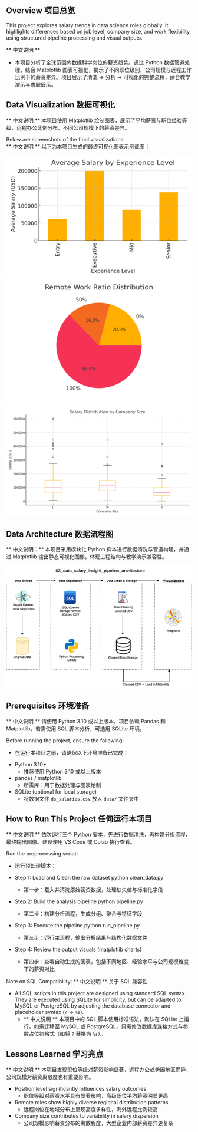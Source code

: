 ## Overview 项目总览
This project explores salary trends in data science roles globally. It highlights differences based on job level, company size, and work flexibility using structured pipeline processing and visual outputs.

** 中文说明 **
- 本项目分析了全球范围内数据科学岗位的薪资趋势。通过 Python 数据管道处理，结合 Matplotlib 图表可视化，揭示了不同职位级别、公司规模与远程工作比例下的薪资差异。项目展示了清洗 → 分析 → 可视化的完整流程，适合教学演示与求职展示。

## Data Visualization 数据可视化
** 中文说明 ** 本项目使用 Matplotlib 绘制图表，展示了平均薪资与职位经验等级、远程办公比例分布、不同公司规模下的薪资差异。

Below are screenshots of the final visualizations:  
** 中文说明 ** 以下为本项目生成的最终可视化图表示例截图：

![matplotlib dashboard image](chart1_average_salary_by_experience_level.png)
![matplotlib dashboard image](chart2_remote_work_ratio_distribution.png)
![matplotlib dashboard image](chart3_salary_distribution_by_company_size.png)

## Data Architecture 数据流程图
** 中文说明：** 本项目采用模块化 Python 脚本进行数据清洗与管道构建，并通过 Matplotlib 输出静态可视化图像，体现工程结构与教学演示兼容性。

![Data Architecture](data_salary_insight_pipeline_architecture.png)

## Prerequisites 环境准备
** 中文说明 ** 请使用 Python 3.10 或以上版本，项目依赖 Pandas 和 Matplotlib。若需使用 SQL 脚本分析，可选用 SQLite 环境。

Before running the project, ensure the following:
 * 在运行本项目之前，请确保以下环境准备已完成：

- Python 3.10+
  * 推荐使用 Python 3.10 或以上版本 
- pandas / matplotlib
  * 所需库：用于数据处理与图表绘制
- SQLite (optional for local storage)
  * 将数据文件 `ds_salaries.csv` 放入 `data/` 文件夹中
    
## How to Run This Project 任何运行本项目
** 中文说明 ** 依次运行三个 Python 脚本，先进行数据清洗，再构建分析流程，最终输出图像。建议使用 VS Code 或 Colab 执行查看。

Run the preprocessing script:
 * 运行预处理脚本：
  
- Step 1: Load and Clean the raw dataset
python clean_data.py
  * 第一步：载入并清洗原始薪资数据，处理缺失值与标准化字段

- Step 2: Build the analysis pipeline
python pipeline.py
  * 第二步：构建分析流程，生成分组、聚合与特征字段
    
- Step 3: Execute the pipeline
python run_pipeline.py
  * 第三步：运行主流程，输出分析结果与结构化数据文件
    
- Step 4: Review the output visuals (matplotlib charts)
  * 第四步：查看自动生成的图表，包括不同地区、经验水平与公司规模维度下的薪资对比
    
Note on SQL Compatibility:
 ** 中文说明 ** 关于 SQL 兼容性

- All SQL scripts in this project are designed using standard SQL syntax. They are executed using SQLite for simplicity, but can be adapted to MySQL or PostgreSQL by adjusting the database connector and placeholder syntax (`?` → `%s`).
  - ** 中文说明 ** 本项目中的 SQL 脚本使用标准语法，默认在 SQLite 上运行。如需迁移至 MySQL 或 PostgreSQL，只需修改数据库连接方式与参数占位符格式（如将 `?` 替换为 `%s`）。

## Lessons Learned 学习亮点
** 中文说明 ** 本项目发现职位等级对薪资影响显著，远程办公趋势因地区而异，公司规模对薪资离散度也有重要影响。

- Position level significantly influences salary outcomes
  * 职位等级对薪资水平具有显著影响，高级职位平均薪资明显更高
- Remote roles show highly diverse regional distribution patterns
  * 远程岗位在地域分布上呈现高度多样性，海外远程比例较高  
- Company size contributes to variability in salary dispersion
  * 公司规模影响薪资分布的离散程度，大型企业内部薪资差异更复杂
